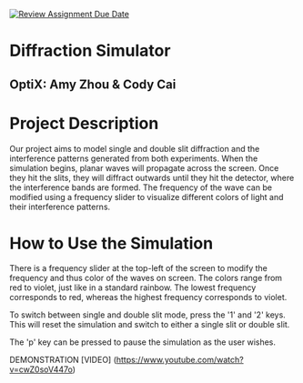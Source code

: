 [![Review Assignment Due Date](https://classroom.github.com/assets/deadline-readme-button-22041afd0340ce965d47ae6ef1cefeee28c7c493a6346c4f15d667ab976d596c.svg)](https://classroom.github.com/a/YxXKqIeT)
# Diffraction Simulator
## OptiX: Amy Zhou & Cody Cai 

# Project Description

Our project aims to model single and double slit diffraction and the interference patterns generated from both experiments. When the simulation begins, planar waves will propagate across the screen. Once they hit the slits, they will diffract outwards until they hit the detector, where the interference bands are formed. The frequency of the wave can be modified using a frequency slider to visualize different colors of light and their interference patterns.

# How to Use the Simulation

There is a frequency slider at the top-left of the screen to modify the frequency and thus color of the waves on screen. The colors range from red to violet, just like in a standard rainbow. The lowest frequency corresponds to red, whereas the highest frequency corresponds to violet.

To switch between single and double slit mode, press the '1' and '2' keys. This will reset the simulation and switch to either a single slit or double slit.

The 'p' key can be pressed to pause the simulation as the user wishes.

DEMONSTRATION [VIDEO] (https://www.youtube.com/watch?v=cwZ0soV447o)
